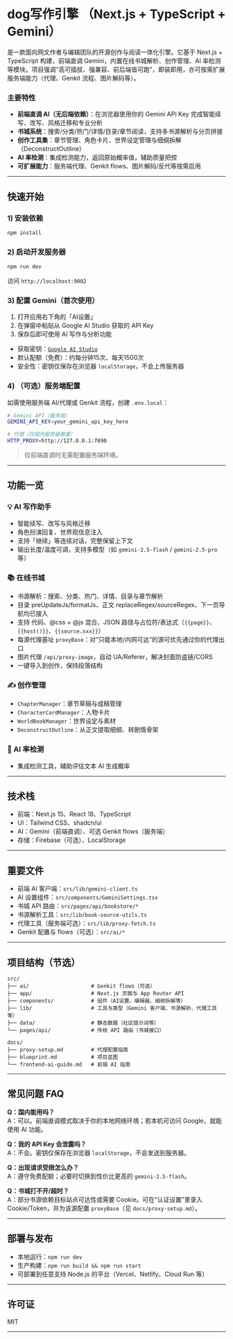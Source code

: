 # dog写作引擎 （Next.js + TypeScript + Gemini）
是一款面向网文作者与编辑团队的开源创作与阅读一体化引擎。它基于 Next.js + TypeScript 构建，前端直调 Gemini，内置在线书城解析、创作管理、AI 率检测等模块。项目强调“高可插拔、强兼容、前后端皆可跑”，即装即用，亦可按需扩展服务端能力（代理、Genkit 流程、图片解码等）。

### 主要特性
- **前端直调 AI（无后端依赖）**：在浏览器使用你的 Gemini API Key 完成智能续写、改写、风格迁移和专业分析
- **书城系统**：搜索/分类/热门/详情/目录/章节阅读，支持多书源解析与分页拼接
- **创作工具集**：章节管理、角色卡片、世界设定管理与细纲拆解（DeconstructOutline）
- **AI 率检测**：集成检测能力，返回原始概率值，辅助质量把控
- **可扩展能力**：服务端代理、Genkit flows、图片解码/反代等按需启用

---

## 快速开始

### 1) 安装依赖
```bash
npm install
```

### 2) 启动开发服务器
```bash
npm run dev
```
访问 `http://localhost:9002`

### 3) 配置 Gemini（首次使用）
1. 打开应用右下角的「AI设置」
2. 在弹窗中粘贴从 Google AI Studio 获取的 API Key
3. 保存后即可使用 AI 写作与分析功能

- 获取密钥：[`Google AI Studio`](https://aistudio.google.com/app/apikey)
- 默认配额（免费）：约每分钟15次、每天1500次
- 安全性：密钥仅保存在浏览器 `localStorage`，不会上传服务器

### 4) （可选）服务端配置
如需使用服务端 AI/代理或 Genkit 流程，创建 `.env.local`：
```bash
# Gemini API（服务端）
GEMINI_API_KEY=your_gemini_api_key_here

# 代理（仅国内服务器需要）
HTTP_PROXY=http://127.0.0.1:7890
```
> 仅前端直调时无需配置服务端环境。

---

## 功能一览

### 💡 AI 写作助手
- 智能续写、改写与风格迁移
- 角色扮演回复、世界观信息注入
- 支持「继续」等连续对话，完整保留上下文
- 输出长度/温度可调，支持多模型（如 `gemini-2.5-flash` / `gemini-2.5-pro` 等）

### 📚 在线书城
- 书源解析：搜索、分类、热门、详情、目录与章节解析
- 目录 preUpdateJs/formatJs、正文 replaceRegex/sourceRegex、下一页导航均已接入
- 支持 <js> 代码、@css + @js 混合、JSON 路径与占位符/表达式（`{{page}}`、`{{host()}}`、`{{source.xxx}}`）
- 每源代理基址 `proxyBase`：对“只能本地/内网可达”的源可优先通过你的代理出口
- 图片代理 `/api/proxy-image`，自动 UA/Referer，解决封面防盗链/CORS
- 一键导入到创作，保持段落结构

### ✍️ 创作管理
- `ChapterManager`：章节草稿与成稿管理
- `CharacterCardManager`：人物卡片
- `WorldBookManager`：世界设定与素材
- `DeconstructOutline`：从正文提取细纲、转剧情骨架

### 🔎 AI 率检测
- 集成检测工具，辅助评估文本 AI 生成概率

---

## 技术栈
- 前端：Next.js 15、React 18、TypeScript
- UI：Tailwind CSS、shadcn/ui
- AI：Gemini（前端直调）、可选 Genkit flows（服务端）
- 存储：Firebase（可选）、LocalStorage

---

## 重要文件
- 前端 AI 客户端：`src/lib/gemini-client.ts`
- AI 设置组件：`src/components/GeminiSettings.tsx`
- 书城 API 路由：`src/pages/api/bookstore/*`
- 书源解析工具：`src/lib/book-source-utils.ts`
- 代理工具（服务端可选）：`src/lib/proxy-fetch.ts`
- Genkit 配置与 flows（可选）：`src/ai/*`

---

## 项目结构（节选）
```
src/
├── ai/                    # Genkit flows（可选）
├── app/                   # Next.js 页面与 App Router API
├── components/            # 组件（AI设置、编辑器、细纲拆解等）
├── lib/                   # 工具与类型（Gemini 客户端、书源解析、代理工具等）
├── data/                  # 静态数据（社区提示词等）
└── pages/api/             # 传统 API 路由（书城接口）

docs/
├── proxy-setup.md         # 代理配置指南
├── blueprint.md           # 项目蓝图
└── frontend-ai-guide.md   # 前端 AI 指南
```

---

## 常见问题 FAQ
**Q：国内能用吗？**  
A：可以。前端直调模式取决于你的本地网络环境；若本机可访问 Google，就能使用 AI 功能。

**Q：我的 API Key 会泄露吗？**  
A：不会。密钥仅保存在浏览器 `localStorage`，不会发送到服务器。

**Q：出现请求受限怎么办？**  
A：遵守免费配额；必要时切换到性价比更高的 `gemini-2.5-flash`。

**Q：书城打不开/超时？**  
A：部分书源依赖目标站点可达性或需要 Cookie。可在“认证设置”里录入 Cookie/Token，并为该源配置 `proxyBase`（见 `docs/proxy-setup.md`）。

---

## 部署与发布
- 本地运行：`npm run dev`
- 生产构建：`npm run build && npm run start`
- 可部署到任意支持 Node.js 的平台（Vercel、Netlify、Cloud Run 等）

---

## 许可证
MIT

---

